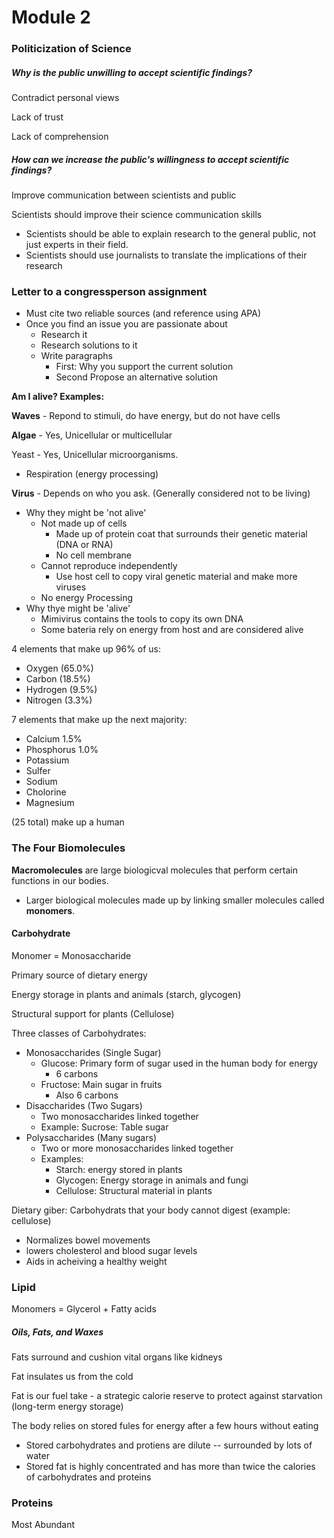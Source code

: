 # Module 2

### Politicization of Science

##### Why is the public unwilling to accept scientific findings?

Contradict personal views

Lack of trust

Lack of comprehension

##### How can we increase the public's willingness to accept scientific findings? 

Improve communication between scientists and public

Scientists should improve their science communication skills

* Scientists should be able to explain research to the general public, not just experts in their field. 
* Scientists should use journalists to translate the implications of their research

### Letter to a congressperson assignment

* Must cite two reliable sources (and reference using APA)
* Once you find an issue you are passionate about
  * Research it
  * Research solutions to it
  * Write paragraphs
    * First: Why you support the current solution
    * Second Propose an alternative solution



**Am I alive? Examples:**

**Waves** - Repond to stimuli, do have energy, but do not have cells

**Algae** - Yes, Unicellular or multicellular

Yeast - Yes, Unicellular microorganisms. 

* Respiration (energy processing)

**Virus** - Depends on who you ask. (Generally considered not to be living)

* Why they might be 'not alive'
  * Not made up of cells
    * Made up of protein coat that surrounds their genetic material (DNA or RNA)
    * No cell membrane
  * Cannot reproduce independently
    * Use host cell to copy viral genetic material and make more viruses
  * No energy Processing
* Why thye might be 'alive'
  * Mimivirus contains the tools to copy its own DNA
  * Some bateria rely on energy from host and are considered alive



4 elements that make up 96% of us: 

* Oxygen (65.0%)
* Carbon (18.5%)
* Hydrogen (9.5%)
* Nitrogen (3.3%)

7 elements that make up the next majority: 

* Calcium 1.5%
* Phosphorus 1.0%
* Potassium
* Sulfer
* Sodium
* Cholorine
* Magnesium

(25 total) make up a human



### The Four Biomolecules

**Macromolecules** are large biologicval molecules that perform certain functions in our bodies. 

* Larger biological molecules made up by linking smaller molecules called **monomers**.

#### Carbohydrate

Monomer = Monosaccharide

Primary source of dietary energy

Energy storage in plants and animals (starch, glycogen)

Structural support for plants (Cellulose)

Three classes of Carbohydrates: 

* Monosaccharides (Single Sugar)
  * Glucose: Primary form of sugar used in the human body for energy
    * 6 carbons
  * Fructose: Main sugar in fruits
    * Also 6 carbons
* Disaccharides (Two Sugars)
  * Two monosaccharides linked together
  * Example: Sucrose: Table sugar
* Polysaccharides (Many sugars)
  * Two or more monosaccharides linked together
  * Examples: 
    * Starch: energy stored in plants
    * Glycogen: Energy storage in animals and fungi
    * Cellulose: Structural material in plants

Dietary giber: Carbohydrats that your body cannot digest (example: cellulose)

* Normalizes bowel movements
* lowers cholesterol and blood sugar levels
* Aids in acheiving a healthy weight

### Lipid

Monomers = Glycerol + Fatty acids

##### Oils, Fats, and Waxes

Fats surround and cushion vital organs like kidneys

Fat insulates us from the cold

Fat is our fuel take - a strategic calorie reserve to protect against starvation (long-term energy storage)

The body relies on stored fules for energy after a few hours without eating

* Stored carbohydrates and protiens are dilute -- surrounded by lots of water
* Stored fat is highly concentrated and has more than twice the calories of carbohydrates and proteins



### Proteins

Most Abundant 